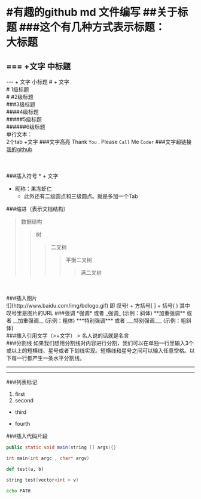 #有趣的github md 文件编写
##关于标题
###这个有几种方式表示标题：<br>
大标题
===
=== +文字
中标题
---
--- + 文字
小标题
\# + 文字 <br>
\# 1级标题 <br>
\# #2级标题 <br>
\###3级标题 <br>
\####4级标题 <br>
\#####5级标题 <br>
\######6级标题 <br>
单行文本：<br>
2个tab +文字
###文字高亮
Thank `You` . Please `Call` Me `Coder`
###文字超链接
[我的github](https://github.com/yqyao/MyGit "悬停显示")
<br>
<br>
<br>
<br>
###插入符号
\* + 文字
* 昵称：果冻虾仁 
    * 此外还有二级圆点和三级圆点。就是多加一个Tab

###缩进（表示文档结构）
>数据结构  
>>树  
>>>二叉树  
>>>>平衡二叉树  
>>>>>满二叉树

<br>
<br>
###插入图片
<br>
![](http://www.baidu.com/img/bdlogo.gif) 
即 叹号! + 方括号[ ] + 括号( ) 其中叹号里是图片的URL
###强调
*强调* 或者 _强调_ (示例：斜体)
**加重强调** 或者 __加重强调__ (示例：粗体)
***特别强调*** 或者 ___特别强调___ (示例：粗斜体)
<br>
###插入引用文字（>+文字）
> 名人说的话就是名言

<br>
###分割线
如果我们想用分割线对内容进行分割，我们可以在单独一行里输入3个或以上的短横线、星号或者下划线实现。短横线和星号之间可以输入任意空格。以下每一行都产生一条水平分割线。

---
- - - -
###列表标记
1. first
2. second
* third
- fourth


###插入代码片段
``` Java 
public static void main(string [] args){}
```
``` C
int main(int argc , char* argv)
```
``` py
def test(a, b)
```
``` C++
string test(vector<int > v)
```
``` bash
echo PATH
```

